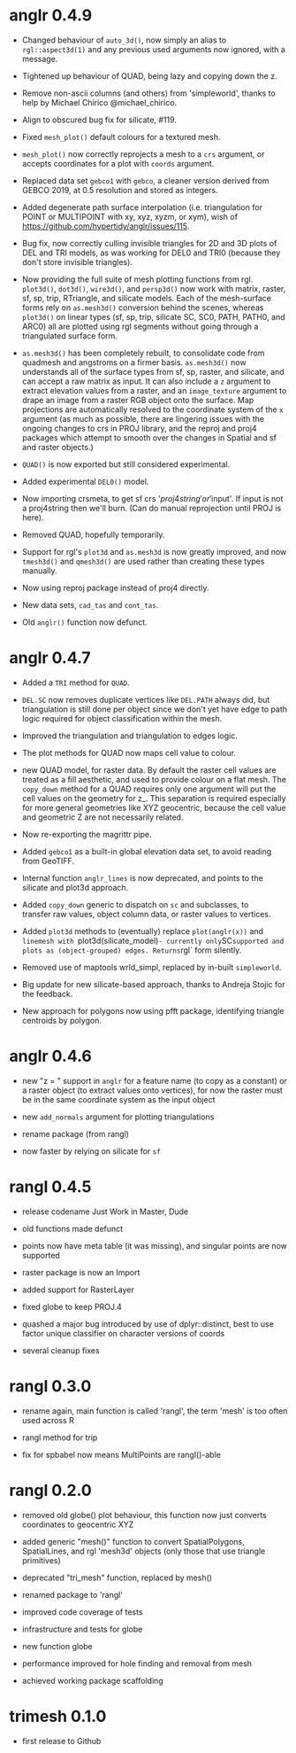 # anglr 0.4.9

* Changed behaviour of `auto_3d()`, now simply an alias to `rgl::aspect3d(1)`
 and any previous used arguments now ignored, with a message. 
* Tightened up behaviour of QUAD, being lazy and copying down the z. 

* Remove non-ascii columns (and others) from 'simpleworld', thanks to help by Michael Chirico @michael_chirico. 

* Align to obscured bug fix for silicate, #119. 

* Fixed `mesh_plot()` default colours for a textured mesh. 

* `mesh_plot()` now correctly reprojects a mesh to a `crs` argument, or accepts coordinates for a plot with `coords` argument. 

* Replaced data set `gebco1` with `gebco`, a cleaner version derived from 
GEBCO 2019, at 0.5 resolution and stored as integers. 

* Added degenerate path surface interpolation (i.e. triangulation for POINT or MULTIPOINT with xy, xyz, xyzm, or xym), wish of https://github.com/hypertidy/anglr/issues/115. 

* Bug fix, now correctly culling invisible triangles for 2D and 3D plots of DEL
and TRI models, as was working for DEL0 and TRI0 (because they don't store
invisible triangles).

* Now providing the full suite of mesh plotting functions from rgl. `plot3d()`,
`dot3d()`, `wire3d()`, and `persp3d()` now work with matrix, raster, sf, sp,
trip, RTriangle, and silicate models. Each of the mesh-surface forms rely on
`as.mesh3d()` conversion behind the scenes, whereas `plot3d()` on linear types
(sf, sp, trip, silicate SC, SC0, PATH, PATH0, and ARC0) all are plotted using
rgl segments without going through a triangulated surface form.

* `as.mesh3d()` has been completely rebuilt, to consolidate code from quadmesh
and angstroms on a firmer basis. `as.mesh3d()` now understands all of the
surface types from sf, sp, raster, and silicate, and can accept a raw matrix as
input. It can also include a `z` argument to extract elevation values from a
raster, and an `image_texture` argument to drape an image from a raster RGB
object onto the surface. Map projections are automatically resolved to the
coordinate system of the `x` argument (as much as possible, there are lingering
issues with the ongoing changes to crs in PROJ library, and the reproj and proj4
packages which attempt to smooth over the changes in Spatial and sf and raster
objects.)
 
 
* `QUAD()` is now exported but still considered experimental. 

* Added experimental `DEL0()` model. 

* Now importing crsmeta, to get sf crs '$proj4string' or '$input'. If input is not a
 proj4string then we'll burn. (Can do manual reprojection until PROJ is here).
 
* Removed QUAD, hopefully temporarily. 

* Support for rgl's `plot3d` and `as.mesh3d` is now greatly improved, and now
 `tmesh3d()` and `qmesh3d()` are used rather than creating these types
 manually. 

* Now using reproj package instead of proj4 directly. 

* New data sets, `cad_tas` and `cont_tas`. 

* Old `anglr()` function now defunct. 

# anglr 0.4.7

* Added a `TRI` method for `QUAD`. 

* `DEL.SC` now removes duplicate vertices like `DEL.PATH` always did, but triangulation is
 still done per object since we don't yet have edge to path logic required for object classification
 within the mesh. 

* Improved the triangulation and triangulation to edges logic.

* The plot methods for QUAD now maps cell value to colour. 

* new QUAD model, for raster data. By default the raster cell values are treated as
 a fill aesthetic, and used to provide colour on a flat mesh. The `copy_down` method
 for a QUAD requires only one argument will put the cell values on the geometry for z_. 
 This separation is required especially for more general geometries like XYZ geocentric, 
 because the cell value and geometric Z are not necessarily related. 
 
* Now re-exporting the magrittr pipe. 

* Added `gebco1` as a built-in global elevation data set, to avoid 
 reading from GeoTIFF. 

* Internal function `anglr_lines` is now deprecated, and points to 
 the silicate and plot3d approach. 
 
* Added `copy_down` generic to dispatch on `sc` and subclasses, to  
 transfer raw values, object column data, or raster values to vertices. 

* Added `plot3d` methods to (eventually) replace `plot(anglr(x))` and `linemesh
with `plot3d(silicate_model)` - currently only `SC` supported and plots as
(object-grouped) edges. Returns `rgl` form silently.

* Removed use of maptools wrld_simpl, replaced by in-built `simpleworld`. 

* Big update for new silicate-based approach, thanks to Andreja Stojic for 
 the feedback. 

* New approach for polygons now using pfft package, identifying triangle
 centroids by polygon. 

# anglr 0.4.6

* new "z = " support in `anglr` for a feature name (to copy as a constant) or a raster object (to extract values onto vertices), 
  for now the raster must be in the same coordinate system as the input object

* new `add_normals` argument for plotting triangulations

* rename package (from rangl)

* now faster by relying on silicate for `sf`

# rangl 0.4.5

* release codename Just Work in Master, Dude

* old functions made defunct

* points now have meta table (it was missing), and singular points are now supported

* raster package is now an Import

* added support for RasterLayer

* fixed globe to keep PROJ.4

* quashed a major bug introduced by use of dplyr::distinct, best to use factor unique classifier on character versions of coords

* several cleanup fixes

# rangl 0.3.0

* rename again, main function is called 'rangl', the term 'mesh' is too often used across R 

* rangl method for trip

* fix for spbabel now means MultiPoints are rangl()-able

# rangl 0.2.0

* removed old globe() plot behaviour, this function now just converts coordinates to geocentric XYZ

* added generic "mesh()" function to convert SpatialPolygons, SpatialLines, and
rgl 'mesh3d' objects (only those that use triangle primitives)

* deprecated "tri_mesh" function, replaced by mesh()

* renamed package to 'rangl'

* improved code coverage of tests

* infrastructure and tests for globe

* new function globe

* performance improved for hole finding and removal from mesh

* achieved working package scaffolding

# trimesh 0.1.0

* first release to Github


